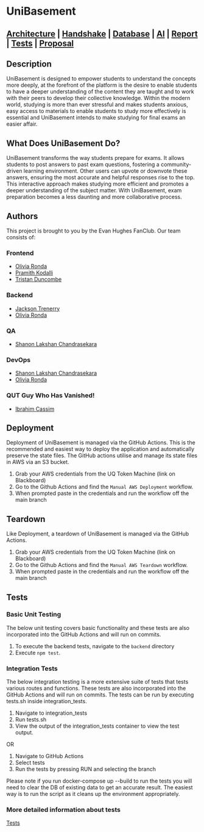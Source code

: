 # UniBasement

## [Architecture](model/ARCHITECTURE.md) | [Handshake](docs/HANDSHAKE.md) | [Database](docs/DATABASE.md) | [AI](AI.md) | [Report](report/REPORT.md) | [Tests](docs/TESTS.MD) | [Proposal](https://csse6400.github.io/project-proposal-2024/s4702098/proposal.html)

## Description

UniBasement is designed to empower students to understand the concepts more deeply, at the forefront of the platform is the desire to enable students to have a deeper understanding of the content they are taught and to work with their peers to develop their collective knowledge. Within the modern world, studying is more than ever stressful and makes students anxious, easy access to materials to enable students to study more effectively is essential and UniBasement intends to make studying for final exams an easier affair.  

## What Does UniBasement Do?

UniBasement transforms the way students prepare for exams. It allows students to post answers to past exam questions, fostering a community-driven learning environment. Other users can upvote or downvote these answers, ensuring the most accurate and helpful responses rise to the top. This interactive approach makes studying more efficient and promotes a deeper understanding of the subject matter. With UniBasement, exam preparation becomes a less daunting and more collaborative process.

## Authors

This project is brought to you by the Evan Hughes FanClub. Our team consists of:

### Frontend

- [Olivia Ronda](https://github.com/vilnor)
- [Pramith Kodalli](https://github.com/PramithKodali)
- [Tristan Duncombe](https://github.com/tristanduncombe)

### Backend

- [Jackson Trenerry](https://github.com/JTrenerry)
- [Olivia Ronda](https://github.com/vilnor)

### QA

- [Shanon Lakshan Chandrasekara](https://github.com/86LAK)

### DevOps

- [Shanon Lakshan Chandrasekara](https://github.com/86LAK)
- [Olivia Ronda](https://github.com/vilnor)

### QUT Guy Who Has Vanished!
- [Ibrahim Cassim](https://github.com/IbrahimCassim)

## Deployment

Deployment of UniBasement is managed via the GitHub Actions. This is the recommended and easiest way to deploy the application and automatically preserve the state files. The GitHub actions utilise and manage its state files in AWS via an S3 bucket.


1. Grab your AWS credentials from the UQ Token Machine (link on Blackboard)
2. Go to the Github Actions and find the ```Manual AWS Deployment``` workflow.
3. When prompted paste in the credentials and run the workflow off the main branch

## Teardown

Like Deployment, a teardown of UniBasement is managed via the GitHub Actions. 

1. Grab your AWS credentials from the UQ Token Machine (link on Blackboard)
2. Go to the Github Actions and find the ```Manual AWS Teardown``` workflow.
3. When prompted paste in the credentials and run the workflow off the main branch

## Tests

### Basic Unit Testing

The below unit testing covers basic functionality and these tests are also incorporated into the GitHub Actions and will run on commits. 
1. To execute the backend tests, navigate to the `backend` directory 
2. Execute ```npm test```.

### Integration Tests

The below integration testing is a more extensive suite of tests that tests various routes and functions. These tests are also incorporated into the GitHub Actions and will run on commits. 
The tests can be run by executing tests.sh inside integration_tests.

1. Navigate to integration_tests
2. Run tests.sh
3. View the output of the integration_tests container to view the test output.

OR
1. Navigate to GitHub Actions
2. Select tests
3. Run  the tests by pressing RUN and selecting the branch 

Please note if you run docker-compose up --build to run the tests you will need to clear the DB of existing data to get an accurate result. The easiest way is to run the script as it cleans up the environment appropriately. 

### More detailed information about tests

[Tests](docs/TESTS.MD)
